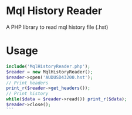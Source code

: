 # Mql History Reader
A PHP library to read mql history file (.hst)

# Usage
````php
include('MqlHistoryReader.php');
$reader = new MqlHistoryReader();
$reader->open('AUDUSD43200.hst');
// Print headers
print_r($reader->get_headers());
// Print history
while($data = $reader->read()) print_r($data);
$reader->close();
```
